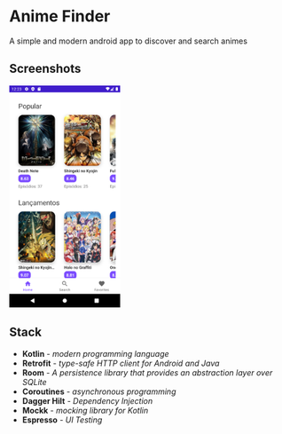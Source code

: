 # Anime Finder
A simple and modern android app to discover and search animes

## Screenshots
<img src="/screenshots/screenshot1.png" width="200">

## Stack
- **Kotlin** - _modern programming language_
- **Retrofit** - _type-safe HTTP client for Android and Java_
- **Room** - _A persistence library that provides an abstraction layer over SQLite_
- **Coroutines** - _asynchronous programming_
- **Dagger Hilt** - _Dependency Injection_
- **Mockk** - _mocking library for Kotlin_
- **Espresso** - _UI Testing_
